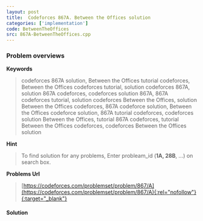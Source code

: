 ```yaml
---
layout: post
title:  Codeforces 867A. Between the Offices solution
categories: ['implementation']
code: BetweenTheOffices
src: 867A-BetweenTheOffices.cpp
---
```

### **Problem overviews**

**Keywords**
> codeforces 867A solution, Between the Offices tutorial codeforces, Between the Offices codeforces tutorial, solution codeforces 867A, solution 867A codeforces, codeforces solution 867A, 867A codeforces tutorial, solution codeforces Between the Offices, solution Between the Offices codeforces, 867A codeforce solution, Between the Offices codeforce solution, 867A tutorial codeforces, codeforces solution Between the Offices, tutorial 867A codeforces, tutorial Between the Offices codeforces, codeforces Between the Offices solution

**Hint**
> To find solution for any problems, Enter probleam_id (**1A, 28B**, ...) on search box. 

**Problems Url**
> [https://codeforces.com/problemset/problem/867/A](https://codeforces.com/problemset/problem/867/A){:rel="nofollow"}{:target="_blank"}

#### **Solution**



